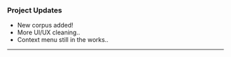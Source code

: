 ### Project Updates

- New corpus added!
- More UI/UX cleaning..
- Context menu still in the works..


---
